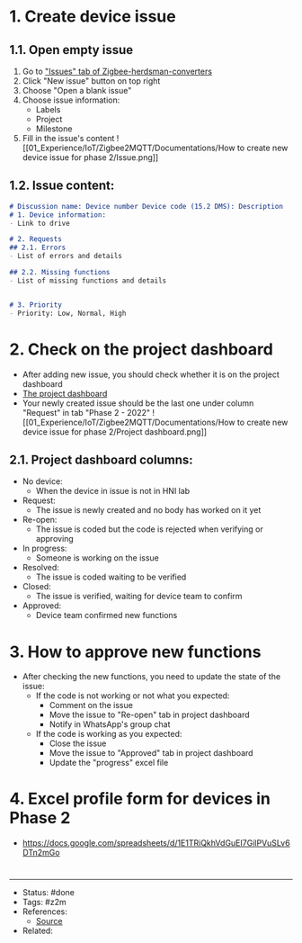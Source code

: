 # 1. Create device issue

## 1.1. Open empty issue
1. Go to ["Issues" tab of Zigbee-herdsman-converters](https://github.com/ViettelIoTLaboratory/zigbee-herdsman-converters/issues)
2. Click "New issue" button on top right
3. Choose "Open a blank issue"
4. Choose issue information:
	- Labels
	- Project
	- Milestone
5. Fill in the issue's content
![[01_Experience/IoT/Zigbee2MQTT/Documentations/How to create new device issue for phase 2/Issue.png]]

## 1.2. Issue content:
```markdown
# Discussion name: Device number Device code (15.2 DMS): Description
# 1. Device information:
- Link to drive

# 2. Requests
## 2.1. Errors
- List of errors and details

## 2.2. Missing functions
- List of missing functions and details


# 3. Priority
- Priority: Low, Normal, High
```

# 2. Check on the project dashboard
- After adding new issue, you should check whether it is on the project dashboard
- [The project dashboard](https://github.com/orgs/ViettelIoTLaboratory/projects/1/views/14)
- Your newly created issue should be the last one under column "Request" in tab "Phase 2 - 2022"
![[01_Experience/IoT/Zigbee2MQTT/Documentations/How to create new device issue for phase 2/Project dashboard.png]]

## 2.1. Project dashboard columns:
- No device:
	- When the device in issue is not in HNI lab
- Request:
	- The issue is newly created and no body has worked on it yet
- Re-open:
	- The issue is coded but the code is rejected when verifying or approving
- In progress:
	- Someone is working on the issue
- Resolved:
	- The issue is coded waiting to be verified
- Closed:
	- The issue is verified, waiting for device team to confirm
- Approved:
	- Device team confirmed new functions

# 3. How to approve new functions
- After checking the new functions, you need to update the state of the issue:
	- If the code is not working or not what you expected:
		- Comment on the issue
		- Move the issue to "Re-open" tab in project dashboard
		- Notify in WhatsApp's group chat
	- If the code is working as you expected:
		- Close the issue
		- Move the issue to "Approved" tab in project dashboard
		- Update the "progress" excel file

# 4. Excel profile form for devices in Phase 2
- https://docs.google.com/spreadsheets/d/1E1TRiQkhVdGuEI7GilPVuSLv6DTn2mGo


# 
---
- Status: #done
- Tags: #z2m
- References:
	- [Source](https://github.com/orgs/ViettelIoTLaboratory/discussions/208)
- Related:
